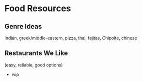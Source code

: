 # Food Resources

## Genre Ideas
Indian, greek/middle-eastern, pizza, thai, fajitas, Chipolte, chinese

## Restaurants We Like
(easy, reliable, good options)

* wip

